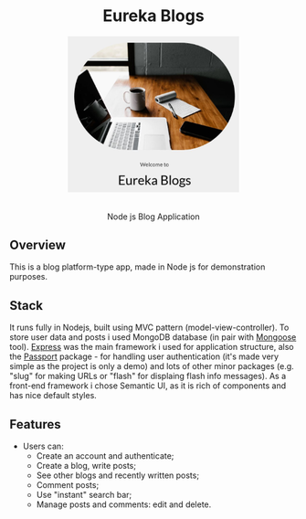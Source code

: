 <div align="center">
<h1>Eureka Blogs</h1>
  <a href="https://eureka.bugleev.com/">
    <img width="300" heigth="300" src="https://github.com/bugleev/eureka/blob/master/public/img/eureka.JPG">
  </a>
  <br>
  <br>
  <p>
   Node js Blog Application
  </p>
</div>

<h2>Overview</h2>
This is a blog platform-type app, made in Node js for demonstration purposes.

## Stack

It runs fully in Nodejs, built using MVC pattern (model-view-controller). To store user data and posts i used MongoDB database (in pair with [Mongoose](https://github.com/Automattic/mongoose) tool). [Express](https://github.com/expressjs/express) was the main framework i used for application structure, also the [Passport](https://github.com/jaredhanson/passport) package - for handling user authentication (it's made very simple as the project is only a demo) and lots of other minor packages (e.g. "slug" for making URLs or "flash" for displaing flash info messages). As a front-end framework i chose Semantic UI, as it is rich of components and has nice default styles. 

## Features

* Users can:
   - Create an account and authenticate;
   - Create a blog, write posts;
   - See other blogs and recently written posts;
   - Comment posts;
   - Use "instant" search bar;
   - Manage posts and comments: edit and delete.


